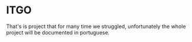 # ITGO
That's is project that for many time we struggled, unfortunately the whole project will be documented in portuguese.
